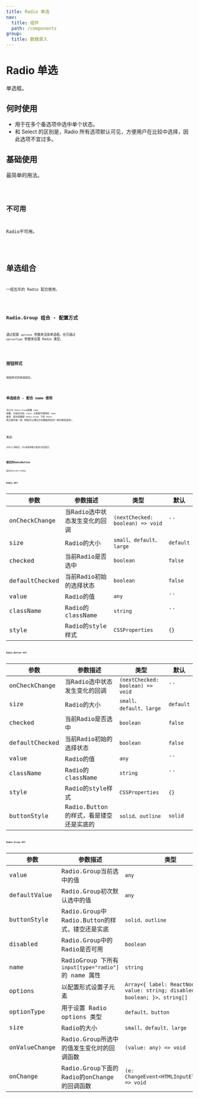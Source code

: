 ```yaml
---
title: Radio 单选
nav:
  title: 组件
  path: /components
group:
  title: 数据录入
---
```


# Radio 单选

单选框。

## 何时使用

* 用于在多个备选项中选中单个状态。
* 和 Select 的区别是，Radio 所有选项默认可见，方便用户在比较中选择，因此选项不宜过多。

## 基础使用

最简单的用法。

<code src='./demo/basic.tsx'/>

## 不可用

Radio不可用。

<code src='./demo/disabled.tsx'/>

# 单选组合

一组互斥的 Radio 配合使用。

<code src='./demo/radioGroup.tsx'/>

## Radio.Group 组合 - 配置方式

通过配置 `options` 参数来渲染单选框。也可通过 `optionType` 参数来设置 Radio 类型。

<code src='./demo/radioGroupOption.tsx'/>

## 按钮样式

按钮样式的单选组合。

<code src='./demo/radioButtonStyle.tsx'/>

## 单选组合 - 配合 name 使用

可以为 `Radio.Group`配置 `name` 参数，为组合内的 `input` 元素赋予相同的 `name` 属性，使浏览器把 `Radio.Group` 下的 `Radio` 真正看作是一组（例如可以通过方向键始终在同一组内更改选项）。

<code src='./demo/radioWithName.tsx' />

## 大小

大中小三种组合，可以和表单输入框进行对应配合。

<code src='./demo/radioSize.tsx' />

## 镂空的RadioButton

镂空的RadioButton样式。

<code src='./demo/radioButtonOutline.tsx'/>

## Radio API

| 参数        | 参数描述      | 类型                                       | 默认   |
| ----------- | ---------------- | ------------------------------------------ | --------- |
| onCheckChange        | 当Radio选中状态发生变化的回调         | `(nextChecked: boolean) => void`         | `` |
| size    | Radio的大小         | `small、default、large`                                  | `default`   |
| checked      | 当前Radio是否选中   | `boolean`                   | `false`   |
| defaultChecked     | 当前Radio初始的选择状态         | `boolean`                                  | `false`   |
| value        | Radio的值         | `any`   | ``   |
| className | Radio的className    | `string`           | ``   |
| style | Radio的style样式 | `CSSProperties`                   | `{}`      |

## Radio.Button API

| 参数        | 参数描述      | 类型                                       | 默认   |
| ----------- | ---------------- | ------------------------------------------ | --------- |
| onCheckChange        | 当Radio选中状态发生变化的回调         | `(nextChecked: boolean) => void`         | `` |
| size    | Radio的大小         | `small、default、large`                                  | `default`   |
| checked      | 当前Radio是否选中   | `boolean`                   | `false`   |
| defaultChecked     | 当前Radio初始的选择状态         |`boolean`                                  | `false`   |
| value        | Radio的值         | `any`   | ``   |
| className | Radio的className    | `string`           | ``   |
| style | Radio的style样式 | `CSSProperties`                   | `{}`      |
| buttonStyle | Radio.Button的样式，看是镂空还是实底的 | `solid、outline`                   | `solid`      |


## Radio.Group API

| 参数        | 参数描述      | 类型                                       | 默认   |
| ----------- | ---------------- | ------------------------------------------ | --------- |
| value        | Radio.Group当前选中的值         | `any`         | `` |
| defaultValue    | Radio.Group初次默认选中的值         | `any` | ``   |
| buttonStyle      | Radio.Group中Radio.Button的样式，镂空还是实底   |     `solid、outline`                   | `solid`   |
| disabled     | Radio.Group中的Radio是否可用         |   `boolean`                                  | `false`   |
| name        | RadioGroup 下所有 `input[type="radio"]` 的 name 属性        |  `string`   | ``   |
| options | 	以配置形式设置子元素    |  `Array<{ label: ReactNode; value: string; disabled?: boolean; }>、string[]`  |   `` |
| optionType | 用于设置 Radio options 类型 | `default、button`                   |    `default`      |
| size |Radio的大小 | `small、default、large`                   |    `default`      |
| onValueChange | Radio.Group所选中的值发生变化时的回调函数 |   `(value: any) => void`                   | ``      |
| onChange | Radio.Group下面的Radio的onChange的回调函数 |   `(e: ChangeEvent<HTMLInputElement>) => void`                   | ``      |